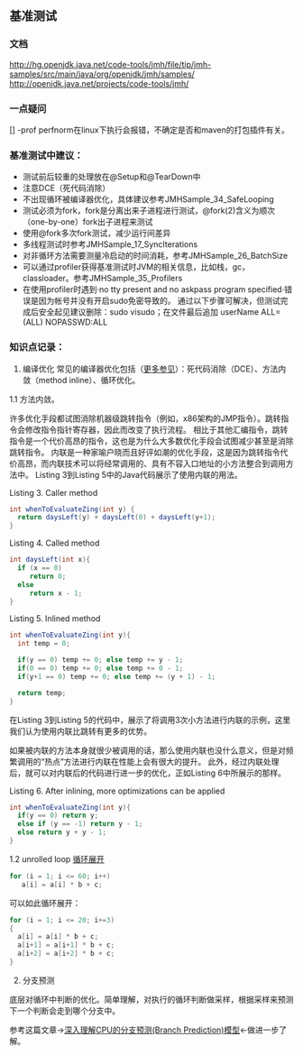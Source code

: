## 基准测试

### 文档

http://hg.openjdk.java.net/code-tools/jmh/file/tip/jmh-samples/src/main/java/org/openjdk/jmh/samples/
http://openjdk.java.net/projects/code-tools/jmh/

### 一点疑问

[] -prof perfnorm在linux下执行会报错，不确定是否和maven的打包插件有关。

### 基准测试中建议：
- 测试前后较重的处理放在@Setup和@TearDown中
- 注意DCE（死代码消除）
- 不出现循环被编译器优化，具体建议参考JMHSample_34_SafeLooping
- 测试必须为fork，fork是分离出来子进程进行测试，@fork(2)含义为顺次（one-by-one）fork出子进程来测试
- 使用@fork多次fork测试，减少运行间差异
- 多线程测试时参考JMHSample_17_SyncIterations
- 对非循环方法需要测量冷启动的时间消耗，参考JMHSample_26_BatchSize
- 可以通过profiler获得基准测试时JVM的相关信息，比如栈，gc，classloader。参考JMHSample_35_Profilers
- 在使用profiler时遇到·no tty present and no askpass program specified·错误是因为帐号并没有开启sudo免密导致的。
    通过以下步骤可解决，但测试完成后安全起见建议删除：sudo visudo；在文件最后追加 userName ALL=(ALL) NOPASSWD:ALL

### 知识点记录：

1. 编译优化
常见的编译器优化包括（[更多参见](http://www.importnew.com/2009.html)）：死代码消除（DCE）、方法内敛（method inline）、循环优化。

1.1 方法内敛。

许多优化手段都试图消除机器级跳转指令（例如，x86架构的JMP指令）。跳转指令会修改指令指针寄存器，因此而改变了执行流程。
相比于其他汇编指令，跳转指令是一个代价高昂的指令，这也是为什么大多数优化手段会试图减少甚至是消除跳转指令。
内联是一种家喻户晓而且好评如潮的优化手段，这是因为跳转指令代价高昂，而内联技术可以将经常调用的、具有不容入口地址的小方法整合到调用方法中。
Listing 3到Listing 5中的Java代码展示了使用内联的用法。

Listing 3. Caller method
``` java
int whenToEvaluateZing(int y) {
  return daysLeft(y) + daysLeft(0) + daysLeft(y+1);
}
```
Listing 4. Called method
``` java
int daysLeft(int x){
  if (x == 0)
     return 0;
  else
     return x - 1;
}
```
Listing 5. Inlined method
``` java
int whenToEvaluateZing(int y){
  int temp = 0;

  if(y == 0) temp += 0; else temp += y - 1;
  if(0 == 0) temp += 0; else temp += 0 - 1;
  if(y+1 == 0) temp += 0; else temp += (y + 1) - 1;

  return temp;
}
```

在Listing 3到Listing 5的代码中，展示了将调用3次小方法进行内联的示例，这里我们认为使用内联比跳转有更多的优势。

如果被内联的方法本身就很少被调用的话，那么使用内联也没什么意义，但是对频繁调用的“热点”方法进行内联在性能上会有很大的提升。
此外，经过内联处理后，就可以对内联后的代码进行进一步的优化，正如Listing 6中所展示的那样。

Listing 6. After inlining, more optimizations can be applied
```java
int whenToEvaluateZing(int y){
  if(y == 0) return y;
  else if (y == -1) return y - 1;
  else return y + y - 1;
}
```

1.2 unrolled loop [循环展开](https://zh.wikipedia.org/wiki/%E5%BE%AA%E7%8E%AF%E5%B1%95%E5%BC%80)

```java
for (i = 1; i <= 60; i++)
   a[i] = a[i] * b + c;
```

可以如此循环展开：

```java
for (i = 1; i <= 20; i+=3)
{
  a[i] = a[i] * b + c;
  a[i+1] = a[i+1] * b + c;
  a[i+2] = a[i+2] * b + c;
}
```
2. 分支预测

底层对循环中判断的优化。简单理解，对执行的循环判断做采样，根据采样来预测下一个判断会走到哪个分支中。

参考这篇文章->[深入理解CPU的分支预测(Branch Prediction)模型](https://zhuanlan.zhihu.com/p/22469702)<-做进一步了解。